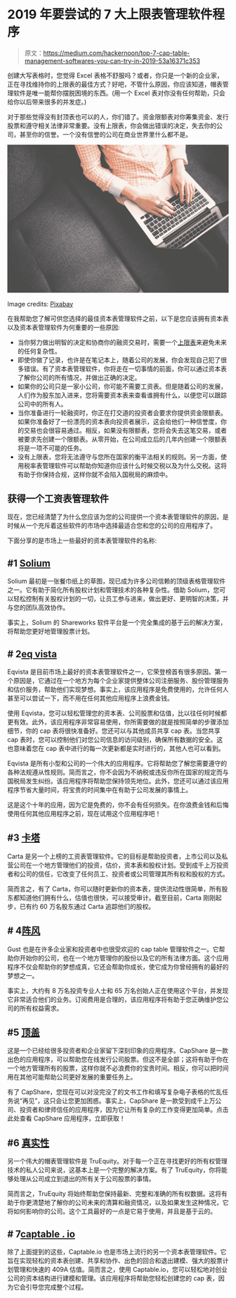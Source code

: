 # 2019 年要尝试的 7 大上限表管理软件程序

> 原文：<https://medium.com/hackernoon/top-7-cap-table-management-softwares-you-can-try-in-2019-53a16371c353>

创建大写表格时，您觉得 Excel 表格不舒服吗？或者，你只是一个新的企业家，正在寻找维持你的上限表的最佳方式？好吧，不管什么原因，你应该知道，帽表管理软件是唯一能帮你摆脱困境的东西。(用一个 Excel 表对你没有任何帮助，只会给你以后带来很多的并发症。)

对于那些觉得没有封顶表也可以的人，你们错了。资金限额表对你筹集资金、发行股票和遵守相关法律非常重要。没有上限表，你会做出错误的决定，失去你的公司，甚至你的信誉。一个没有信誉的公司在商业世界里什么都不是。

![](img/aeb53b58527c762e2b80b7f732ba0cef.png)

Image credits: [Pixabay](https://pixabay.com/photos/student-notebook-female-study-type-865073/)

在我帮助您了解可供您选择的最佳资本表管理软件之前，以下是您应该拥有资本表以及资本表管理软件为何重要的一些原因:

*   当你努力做出明智的决定和协商你的融资交易时，需要一个[上限表](https://eqvista.com/shareholders-cap-table/introduction-to-cap-table/)来避免未来的任何复杂性。
*   即使你做了记录，也许是在笔记本上，随着公司的发展，你会发现自己犯了很多错误。有了资本表管理软件，你将走在一切事情的前面，你可以通过资本表了解你公司的所有情况，并做出正确的决定。
*   如果你的公司只是一家小公司，你可能不需要工资表。但是随着公司的发展，人们作为股东加入进来，您将需要资本表来查看谁拥有什么，以便您可以跟踪公司中的所有人。
*   当你准备进行一轮融资时，你正在打交道的投资者会要求你提供资金限额表。如果你准备好了一份漂亮的资本表向投资者展示，这会给他们一种信誉度，你的交易也会很容易通过。相反，如果没有限额表，您将会失去这笔交易，或者被要求先创建一个限额表。从零开始，在公司成立后的几年内创建一个限额表将是一项不可能的任务。
*   没有上限表，您将无法遵守与您所在国家的衡平法相关的规则。另一方面，使用税率表管理软件可以帮助你知道你应该什么时候交税以及为什么交税。这将有助于你保持合规，这样你就不会陷入国税局的麻烦中。

## **获得一个工资表管理软件**

现在，您已经清楚了为什么您应该为您的公司提供一个资本表管理软件的原因，是时候从一个充斥着这些软件的市场中选择最适合您和您的公司的应用程序了。

下面分享的是市场上一些最好的资本表管理软件的名称:

## #1 [Solium](https://solium.com/)

Solium 最初是一张餐巾纸上的草图，现已成为许多公司信赖的顶级表格管理软件之一。它有助于简化所有股权计划和管理技术的各种复杂性。借助 Solium，您可以轻松控制有关股权计划的一切，让员工参与进来，做出更好、更明智的决策，并与您的团队高效协作。

事实上，Solium 的 Shareworks 软件平台是一个完全集成的基于云的解决方案，将帮助您更好地管理股票计划。

## **# 2**[**eq vista**](https://eqvista.com/)

Eqvista 是目前市场上最好的资本表管理软件之一，它荣登榜首有很多原因。第一个原因是，它通过在一个地方为每个企业家提供整体公司注册服务、股份管理服务和估价服务，帮助他们实现梦想。事实上，该应用程序是免费使用的，允许任何人甚至可以尝试一下，而不用在任何其他应用程序上浪费金钱。

使用 Eqvista，您可以轻松管理您的资本表、公司股票和估值，比以往任何时候都更有效。此外，该应用程序非常容易使用，你所需要做的就是按照简单的步骤添加细节，你的 cap 表将很快准备好。您还可以与其他成员共享 cap 表。当您共享 cap 表时，您可以控制他们对您公司信息的访问级别，确保所有数据的安全。这也意味着您在 cap 表中进行的每一次更新都是实时进行的，其他人也可以看到。

Eqvista 是所有小型和公司的一个伟大的应用程序。它将帮助您了解您需要遵守的各种法规遵从性规则。简而言之，你不会因为不纳税或违反你所在国家的规定而与国税局发生纠纷。该应用程序将帮助您保持领先地位。此外，您还可以通过该应用程序节省大量时间，将宝贵的时间集中在有助于公司发展的事情上。

这是这个十年的应用，因为它是免费的，你不会有任何损失。在你浪费金钱和后悔使用任何其他应用程序之前，现在试用这个应用程序吧！

## **#3** [**卡塔**](https://carta.com/)

Carta 是另一个上榜的工资表管理软件。它的目标是帮助投资者，上市公司以及私营公司在一个地方管理他们的投资，估价，资本表和股权计划。受到成千上万投资者和公司的信任，它改变了任何员工、投资者或公司管理其所有权和股权的方式。

简而言之，有了 Carta，你可以随时更新你的资本表，提供流动性很简单，所有股东都知道他们拥有什么，估值也很快，可以接受审计。截至目前，Carta 刚刚起步，已有约 60 万名股东通过 Carta 追踪他们的股权。

## **# 4**[阵风 ](https://gust.com)

Gust 也是在许多企业家和投资者中也很受欢迎的 cap table 管理软件之一。它帮助你开始你的公司，也在一个地方管理你的股份以及它的所有法律方面。这个应用程序不仅会帮助你的梦想成真，它还会帮助你成长，使它成为你曾经拥有的最好的梦想之一。

事实上，大约有 8 万名投资专业人士和 65 万名创始人正在使用这个平台，并发现它非常适合他们的业务。订阅费用是合理的，该应用程序将有助于您正确维护您公司的所有权益需求。

## **#5** [顶盖](https://www.capshare.com/)

这是一个已经给很多投资者和企业家留下深刻印象的应用程序。CapShare 是一款出色的应用程序，可以帮助您在线发行公司股票。但这不是全部；这将有助于你在一个地方管理所有的股票，这样你就不必浪费你的宝贵时间。相反，你可以把时间用在其他可能帮助公司更好发展的重要任务上。

有了 CapShare，您现在可以对没完没了的文书工作和填写复杂电子表格的忙乱任务说“再见”，这只会让您更加困惑。事实上，CapShare 是一款受到成千上万公司、投资者和律师信任的应用程序，因为它让所有复杂的工作变得更加简单。点击此处查看 CapShare 应用程序，立即获取！

## **#6** [**真实性**](https://www.truequity.com/)

另一个伟大的帽表管理软件是 TruEquity。对于每一个正在寻找更好的所有权管理技术的私人公司来说，这基本上是一个完整的解决方案。有了 TruEquity，你将能够处理从公司成立到退出的所有关于公司股票的事情。

简而言之，TruEquity 将始终帮助您保持最新、完整和准确的所有权数据。这将有助于你更清楚地了解你的公司未来的清算和融资情况，以及如果发生这种情况，它将如何影响你的公司。这个工具最好的一点是它易于使用，并且是基于云的。

## **# 7**[**captable . io**](https://captable.io/)

除了上面提到的这些，Captable.io 也是市场上流行的另一个资本表管理软件。它旨在实现轻松的资本表创建、共享和协作、出色的回合和退出建模、强大的股票计划管理和快速的 409A 估值。简而言之，使用 Captable.io，您可以轻松地对创业公司的资本结构进行建模和管理。该应用程序将帮助您轻松创建您的 cap 表，因为它会引导您完成整个过程。